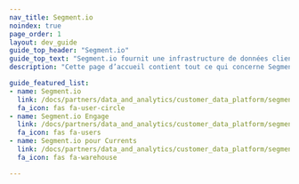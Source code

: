 ```yaml
---
nav_title: Segment.io
noindex: true
page_order: 1
layout: dev_guide
guide_top_header: "Segment.io"
guide_top_text: "Segment.io fournit une infrastructure de données client qui aide les entreprises à mettre leurs clients au premier plan. Avec Segment.io, vous pouvez collecter, unifier et connecter vos données client internes à plus de 200 outils, y compris les e-mails, le Web, la publicité, les POS et les appareils mobiles. Avec Segment.io, vous pouvez acquérir une meilleure compréhension de vos utilisateurs et tirer parti de vos propres données pour créer des expériences personnalisées et axées sur les clients."
description: "Cette page d’accueil contient tout ce qui concerne Segment.io, y compris les conseils d’intégration Segment.io, Engage et Segment.io pour Currents."

guide_featured_list:
- name: Segment.io
  link: /docs/partners/data_and_analytics/customer_data_platform/segment/segment/
  fa_icon: fas fa-user-circle
- name: Segment.io Engage
  link: /docs/partners/data_and_analytics/customer_data_platform/segment/segment_engage/
  fa_icon: fas fa-users
- name: Segment.io pour Currents
  link: /docs/partners/data_and_analytics/customer_data_platform/segment/segment_for_currents/
  fa_icon: fas fa-warehouse

---
```

<br>
